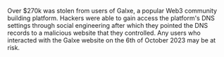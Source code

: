 Over $270k was stolen from users of Galxe, a popular Web3 community building platform. Hackers were able to gain access the platform's DNS settings through social engineering after which they pointed the DNS records to a malicious website that they controlled. Any users who interacted with the Galxe website on the 6th of October 2023 may be at risk.
